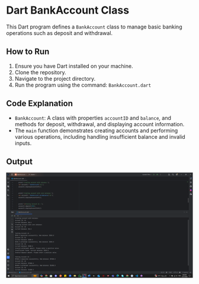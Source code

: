# Dart BankAccount Class

This Dart program defines a `BankAccount` class to manage basic banking operations such as deposit and withdrawal.

## How to Run

1. Ensure you have Dart installed on your machine.
2. Clone the repository.
3. Navigate to the project directory.
4. Run the program using the command: `BankAccount.dart`

## Code Explanation

- `BankAccount`: A class with properties `accountID` and `balance`, and methods for deposit, withdrawal, and displaying account information.
- The `main` function demonstrates creating accounts and performing various operations, including handling insufficient balance and invalid inputs.

## Output
![Output Screenshot](screenshot.png)

